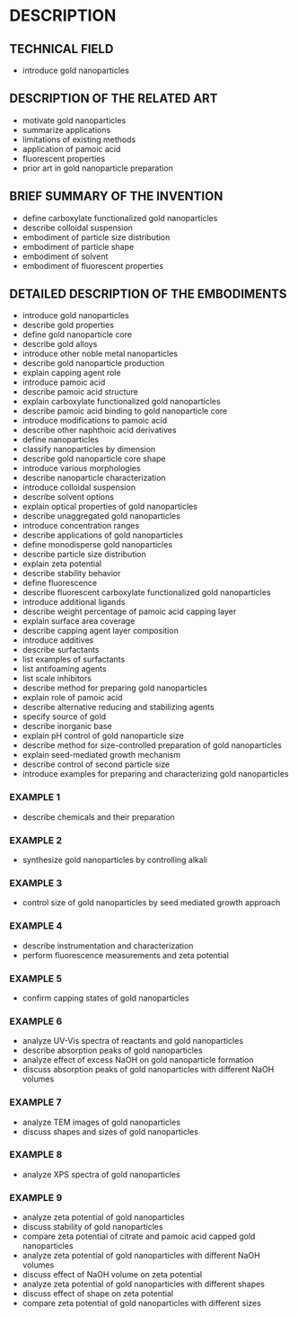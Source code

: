 # DESCRIPTION

## TECHNICAL FIELD

- introduce gold nanoparticles

## DESCRIPTION OF THE RELATED ART

- motivate gold nanoparticles
- summarize applications
- limitations of existing methods
- application of pamoic acid
- fluorescent properties
- prior art in gold nanoparticle preparation

## BRIEF SUMMARY OF THE INVENTION

- define carboxylate functionalized gold nanoparticles
- describe colloidal suspension
- embodiment of particle size distribution
- embodiment of particle shape
- embodiment of solvent
- embodiment of fluorescent properties

## DETAILED DESCRIPTION OF THE EMBODIMENTS

- introduce gold nanoparticles
- describe gold properties
- define gold nanoparticle core
- describe gold alloys
- introduce other noble metal nanoparticles
- describe gold nanoparticle production
- explain capping agent role
- introduce pamoic acid
- describe pamoic acid structure
- explain carboxylate functionalized gold nanoparticles
- describe pamoic acid binding to gold nanoparticle core
- introduce modifications to pamoic acid
- describe other naphthoic acid derivatives
- define nanoparticles
- classify nanoparticles by dimension
- describe gold nanoparticle core shape
- introduce various morphologies
- describe nanoparticle characterization
- introduce colloidal suspension
- describe solvent options
- explain optical properties of gold nanoparticles
- describe unaggregated gold nanoparticles
- introduce concentration ranges
- describe applications of gold nanoparticles
- define monodisperse gold nanoparticles
- describe particle size distribution
- explain zeta potential
- describe stability behavior
- define fluorescence
- describe fluorescent carboxylate functionalized gold nanoparticles
- introduce additional ligands
- describe weight percentage of pamoic acid capping layer
- explain surface area coverage
- describe capping agent layer composition
- introduce additives
- describe surfactants
- list examples of surfactants
- list antifoaming agents
- list scale inhibitors
- describe method for preparing gold nanoparticles
- explain role of pamoic acid
- describe alternative reducing and stabilizing agents
- specify source of gold
- describe inorganic base
- explain pH control of gold nanoparticle size
- describe method for size-controlled preparation of gold nanoparticles
- explain seed-mediated growth mechanism
- describe control of second particle size
- introduce examples for preparing and characterizing gold nanoparticles

### EXAMPLE 1

- describe chemicals and their preparation

### EXAMPLE 2

- synthesize gold nanoparticles by controlling alkali

### EXAMPLE 3

- control size of gold nanoparticles by seed mediated growth approach

### EXAMPLE 4

- describe instrumentation and characterization
- perform fluorescence measurements and zeta potential

### EXAMPLE 5

- confirm capping states of gold nanoparticles

### EXAMPLE 6

- analyze UV-Vis spectra of reactants and gold nanoparticles
- describe absorption peaks of gold nanoparticles
- analyze effect of excess NaOH on gold nanoparticle formation
- discuss absorption peaks of gold nanoparticles with different NaOH volumes

### EXAMPLE 7

- analyze TEM images of gold nanoparticles
- discuss shapes and sizes of gold nanoparticles

### EXAMPLE 8

- analyze XPS spectra of gold nanoparticles

### EXAMPLE 9

- analyze zeta potential of gold nanoparticles
- discuss stability of gold nanoparticles
- compare zeta potential of citrate and pamoic acid capped gold nanoparticles
- analyze zeta potential of gold nanoparticles with different NaOH volumes
- discuss effect of NaOH volume on zeta potential
- analyze zeta potential of gold nanoparticles with different shapes
- discuss effect of shape on zeta potential
- compare zeta potential of gold nanoparticles with different sizes

